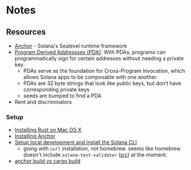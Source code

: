 # Notes

## Resources

* [Anchor](https://www.anchor-lang.com/) - Solana's Sealevel runtime framework
* [Program Derived Addressses (PDA)](https://solanacookbook.com/core-concepts/pdas.html): With PDAs, programs can programmatically sign for certain addresses without needing a private key. 
    * PDAs serve as the foundation for Cross-Program Invocation, which allows Solana apps to be composable with one another.
    * PDAs are 32 byte strings that look like public keys, but don’t have corresponding private keys
    * seeds are bumped to find a PDA
* Rent and discriminators

### Setup

* [Installing Rust on Mac OS X](https://www.petergirnus.com/blog/rust-macos-how-to-install)
* [Installing Anchor](https://www.anchor-lang.com/docs/installation)
* [Setup local development and install the Solana CLI](https://docs.solanalabs.com/cli/install#macos--linux-1)
    * going with `curl` installation, not homebrew. seems like homebrew doesn't include `solana-test-validator` ([src](https://github.com/Homebrew/homebrew-core/blob/4b29949e7f7a3dab682f14aac123c94cdc949978/Formula/s/solana.rb)) at the moment. 
* [anchor build vs cargo build](https://stackoverflow.com/questions/74273410/difference-between-cargo-build-and-anchor-build)